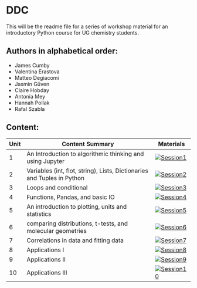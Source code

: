# DDC

This will be the readme file for a series of workshop material for an introductory Python course for UG chemistry students. 


## Authors in alphabetical order:
- James Cumby
- Valentina Erastova
- Matteo Degiacomi
- Jasmin Güven
- Claire Hobday
- Antonia Mey
- Hannah Pollak
- Rafal Szabla
 

## Content:

| Unit | Content Summary                 | Materials |
|------|---------------------------------|-----------|
| 1    | An Introduction to algorithmic thinking and using Jupyter              |[![Session1](https://colab.research.google.com/assets/colab-badge.svg)](https://google.com) |
| 2    | Variables (int, flot, string), Lists, Dictionaries and Tuples in Python|[![Session2](https://colab.research.google.com/assets/colab-badge.svg)](https://colab.research.google.com/github/Edinburgh-Chemistry-Teaching/Data-driven-chemistry/blob/main/Unit_02/Session_2_master.ipynb) |
| 3    | Loops and conditional                                                  |[![Session3](https://colab.research.google.com/assets/colab-badge.svg)](https://google.com) |
| 4    | Functions, Pandas, and basic IO                                        |[![Session4](https://colab.research.google.com/assets/colab-badge.svg)](https://google.com) |
| 5    | An introduction to plotting, units and statistics                      |[![Session5](https://colab.research.google.com/assets/colab-badge.svg)](https://google.com) |
| 6    | comparing distributions, t-tests, and molecular geometries             |[![Session6](https://colab.research.google.com/assets/colab-badge.svg)](https://google.com) |
| 7    | Correlations in data and fitting data                                  |[![Session7](https://colab.research.google.com/assets/colab-badge.svg)](https://google.com) |
| 8    | Applications I                                                         |[![Session8](https://colab.research.google.com/assets/colab-badge.svg)](https://google.com) |
| 9    | Applications II                                                        |[![Session9](https://colab.research.google.com/assets/colab-badge.svg)](https://google.com) |
| 10   | Applications III                                                       |[![Session10](https://colab.research.google.com/assets/colab-badge.svg)](https://google.com) |


